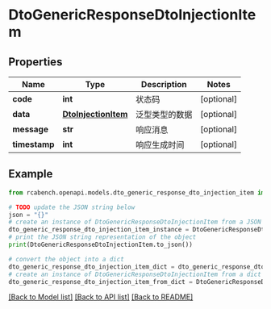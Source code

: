 # DtoGenericResponseDtoInjectionItem


## Properties

Name | Type | Description | Notes
------------ | ------------- | ------------- | -------------
**code** | **int** | 状态码 | [optional] 
**data** | [**DtoInjectionItem**](DtoInjectionItem.md) | 泛型类型的数据 | [optional] 
**message** | **str** | 响应消息 | [optional] 
**timestamp** | **int** | 响应生成时间 | [optional] 

## Example

```python
from rcabench.openapi.models.dto_generic_response_dto_injection_item import DtoGenericResponseDtoInjectionItem

# TODO update the JSON string below
json = "{}"
# create an instance of DtoGenericResponseDtoInjectionItem from a JSON string
dto_generic_response_dto_injection_item_instance = DtoGenericResponseDtoInjectionItem.from_json(json)
# print the JSON string representation of the object
print(DtoGenericResponseDtoInjectionItem.to_json())

# convert the object into a dict
dto_generic_response_dto_injection_item_dict = dto_generic_response_dto_injection_item_instance.to_dict()
# create an instance of DtoGenericResponseDtoInjectionItem from a dict
dto_generic_response_dto_injection_item_from_dict = DtoGenericResponseDtoInjectionItem.from_dict(dto_generic_response_dto_injection_item_dict)
```
[[Back to Model list]](../README.md#documentation-for-models) [[Back to API list]](../README.md#documentation-for-api-endpoints) [[Back to README]](../README.md)


